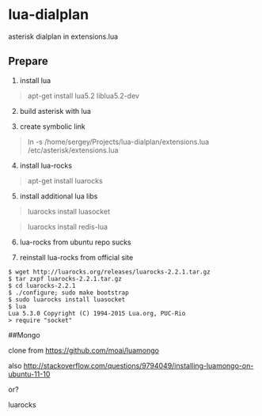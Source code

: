 # lua-dialplan
asterisk dialplan in extensions.lua 


## Prepare

1. install lua

>apt-get install lua5.2 liblua5.2-dev

2. build asterisk with lua

3. create symbolic link

>ln -s /home/sergey/Projects/lua-dialplan/extensions.lua /etc/asterisk/extensions.lua

4. install lua-rocks

>apt-get install luarocks

5. install additional lua libs

>luarocks install luasocket

>luarocks install redis-lua



6. lua-rocks from ubuntu repo sucks

7. reinstall lua-rocks from official site
`````
$ wget http://luarocks.org/releases/luarocks-2.2.1.tar.gz
$ tar zxpf luarocks-2.2.1.tar.gz
$ cd luarocks-2.2.1
$ ./configure; sudo make bootstrap
$ sudo luarocks install luasocket
$ lua
Lua 5.3.0 Copyright (C) 1994-2015 Lua.org, PUC-Rio
> require "socket"

`````




##Mongo


clone from https://github.com/moai/luamongo

also http://stackoverflow.com/questions/9794049/installing-luamongo-on-ubuntu-11-10

or?

luarocks 
